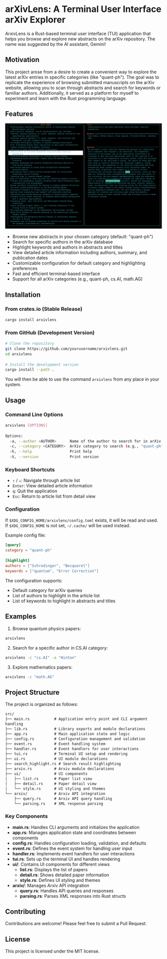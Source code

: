 # arXivLens: A Terminal User Interface arXiv Explorer
ArxivLens is a Rust-based terminal user interface (TUI) application that helps you browse and explore new abstracts on the arXiv repository. The name was suggested by the AI assistant, Gemini!

## Motivation
This project arose from a desire to create a convenient way to explore the latest arXiv entries in specific categories (like "quant-ph"). The goal was to replicate the experience of browsing submitted manuscripts on the arXiv website, allowing you to scan through abstracts and search for keywords or familiar authors. Additionally, it served as a platform for myself to experiment and learn with the Rust programming language.

## Features

![TUI interface](screenshot.png)

- Browse new abstracts in your chosen category (default: "quant-ph")
- Search for specific authors in the arXiv database
- Highlight keywords and authors in abstracts and titles
- View detailed article information including authors, summary, and publication dates
- Customizable configuration for default category and highlighting preferences
- Fast and efficient terminal-based interface
- Support for all arXiv categories (e.g., quant-ph, cs.AI, math.AG)

## Installation

### From crates.io (Stable Release)
```bash
cargo install arxivlens
```

### From GitHub (Development Version)
```bash
# Clone the repository
git clone https://github.com/yourusername/arxivlens.git
cd arxivlens

# Install the development version
cargo install --path .
```

You will then be able to use the command `arxivlens` from any place in your system.

## Usage

### Command Line Options
```bash
arxivlens [OPTIONS]

Options:
  -a, --author <AUTHOR>      Name of the author to search for in arXiv entries
  -c, --category <CATEGORY>  ArXiv category to search (e.g., "quant-ph", "cs.AI")
  -h, --help                 Print help
  -V, --version              Print version
```

### Keyboard Shortcuts
- `↑` / `↓`: Navigate through article list
- `Enter`: View detailed article information
- `q`: Quit the application
- `Esc`: Return to article list from detail view

### Configuration
If `$XDG_CONFIG_HOME/arxivlens/config.toml` exists, it will be read and used. If `$XDG_CONFIG_HOME` is not set, `~/.cache/` will be used instead.

Example config file:
```toml
[query]
category = "quant-ph"

[highlight]
authors = ["Schrodinger", "Becquerel"]
keywords = ["quantum", "Error Correction"]
```

The configuration supports:
- Default category for arXiv queries
- List of authors to highlight in the article list
- List of keywords to highlight in abstracts and titles

## Examples

1. Browse quantum physics papers:
```bash
arxivlens
```

2. Search for a specific author in CS.AI category:
```bash
arxivlens -c "cs.AI" -a "Hinton"
```

3. Explore mathematics papers:
```bash
arxivlens -c "math.AG"
```

## Project Structure
The project is organized as follows:

```text
src/
├── main.rs           # Application entry point and CLI argument handling
├── lib.rs            # Library exports and module declarations
├── app.rs            # Main application state and logic
├── config.rs         # Configuration management and validation
├── event.rs          # Event handling system
├── handler.rs        # Event handlers for user interactions
├── tui.rs            # Terminal UI setup and rendering
├── ui.rs             # UI module declarations
├── search_highlight.rs # Search result highlighting
├── arxiv.rs          # Arxiv module declarations
├── ui/               # UI components
│   ├── list.rs       # Paper list view
│   ├── detail.rs     # Paper detail view
│   └── style.rs      # UI styling and themes
└── arxiv/            # Arxiv API integration
    ├── query.rs      # Arxiv API query handling
    └── parsing.rs    # XML response parsing
```

### Key Components

- **main.rs**: Handles CLI arguments and initializes the application
- **app.rs**: Manages application state and coordinates between components
- **config.rs**: Handles configuration loading, validation, and defaults
- **event.rs**: Defines the event system for handling user input
- **handler.rs**: Implements event handlers for user interactions
- **tui.rs**: Sets up the terminal UI and handles rendering
- **ui/**: Contains UI components for different views
  - **list.rs**: Displays the list of papers
  - **detail.rs**: Shows detailed paper information
  - **style.rs**: Defines UI styling and themes
- **arxiv/**: Manages Arxiv API integration
  - **query.rs**: Handles API queries and responses
  - **parsing.rs**: Parses XML responses into Rust structs

## Contributing
Contributions are welcome! Please feel free to submit a Pull Request.

## License
This project is licensed under the MIT license.
